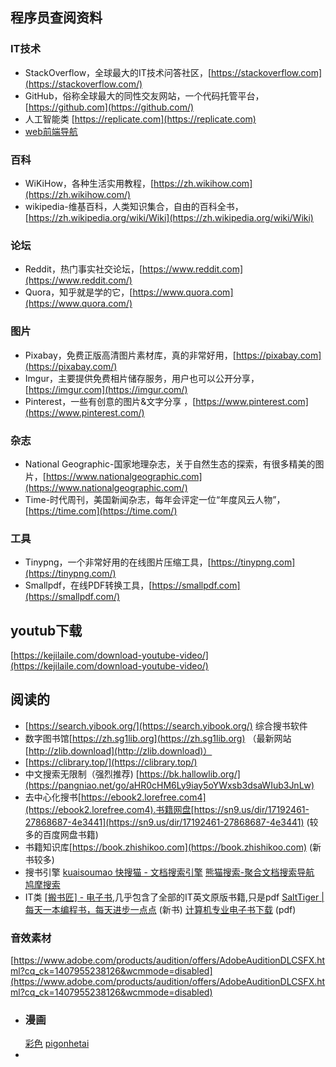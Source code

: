 ## 程序员查阅资料
### IT技术
- StackOverflow，全球最大的IT技术问答社区，[https://stackoverflow.com](https://stackoverflow.com/)
- GitHub，俗称全球最大的同性交友网站，一个代码托管平台，[https://github.com](https://github.com/)
- 人工智能类 [https://replicate.com](https://replicate.com)
- [web前端导航](http://www.alloyteam.com/nav/)
### 百科
- WiKiHow，各种生活实用教程，[https://zh.wikihow.com](https://zh.wikihow.com/)
- wikipedia-维基百科，人类知识集合，自由的百科全书，[https://zh.wikipedia.org/wiki/Wiki](https://zh.wikipedia.org/wiki/Wiki)
### 论坛
- Reddit，热门事实社交论坛，[https://www.reddit.com](https://www.reddit.com/)
- Quora，知乎就是学的它，[https://www.quora.com](https://www.quora.com/)
### 图片
- Pixabay，免费正版高清图片素材库，真的非常好用，[https://pixabay.com](https://pixabay.com/)
- Imgur，主要提供免费相片储存服务，用户也可以公开分享，[https://imgur.com](https://imgur.com/)
- Pinterest，一些有创意的图片&文字分享 ，[https://www.pinterest.com](https://www.pinterest.com/)
### 杂志
- National Geographic-国家地理杂志，关于自然生态的探索，有很多精美的图片，[https://www.nationalgeographic.com](https://www.nationalgeographic.com/)
- Time-时代周刊，美国新闻杂志，每年会评定一位“年度风云人物”，[https://time.com](https://time.com/)
### 工具
- Tinypng，一个非常好用的在线图片压缩工具，[https://tinypng.com](https://tinypng.com/)
- Smallpdf，在线PDF转换工具，[https://smallpdf.com](https://smallpdf.com/)
## youtub下载

[https://kejilaile.com/download-youtube-video/](https://kejilaile.com/download-youtube-video/)
## 阅读的
- [https://search.yibook.org/](https://search.yibook.org/) 综合搜书软件
- 数字图书馆[https://zh.sg1lib.org](https://zh.sg1lib.org) （最新网站 [http://zlib.download](http://zlib.download)）
- [https://clibrary.top/](https://clibrary.top/)
- 中文搜索无限制（强烈推荐) [https://bk.hallowlib.org/](https://pangniao.net/go/aHR0cHM6Ly9iay5oYWxsb3dsaWIub3JnLw)
- 去中心化搜书[https://ebook2.lorefree.com4](https://ebook2.lorefree.com4).书籍网盘[https://sn9.us/dir/17192461-27868687-4e3441](https://sn9.us/dir/17192461-27868687-4e3441) (较多的百度网盘书籍)
- 书籍知识库[https://book.zhishikoo.com](https://book.zhishikoo.com)  (新书较多)
- 搜书引擎
  [kuaisoumao 快搜猫 - 文档搜索引擎](https://link.zhihu.com/?target=https%3A//www.kuaisoumao.com/)
  [熊猫搜索-聚合文档搜索导航](https://link.zhihu.com/?target=https%3A//xmsoushu.com/)
  [鸠摩搜索](https://link.zhihu.com/?target=https%3A//www.jiumodiary.com/)
- IT类
  [[搬书匠] - 电子书](https://link.zhihu.com/?target=http%3A//www.banshujiang.cn/),几乎包含了全部的IT英文原版书籍,只是pdf
  [SaltTiger | 每天一本编程书，每天进步一点点](https://link.zhihu.com/?target=https%3A//salttiger.com/)  (新书)
  [计算机专业电子书下载](https://link.zhihu.com/?target=https%3A//tanqingbo.cn/CSBook001/)  (pdf)
###
### 音效素材

[https://www.adobe.com/products/audition/offers/AdobeAuditionDLCSFX.html?cq_ck=1407955238126&wcmmode=disabled](https://www.adobe.com/products/audition/offers/AdobeAuditionDLCSFX.html?cq_ck=1407955238126&wcmmode=disabled)
- ### 漫画
  [彩色](https://h-library.com/2021/09/27/%e5%ae%9d%e7%9b%97%e5%9b%a3%e3%81%ab%e6%8d%95%e3%81%be%e3%81%a3%e3%81%9f%e3%83%95%e3%83%bc%e3%82%bf%e3%82%aa/)
  [pigonhetai](https://pigeonhentai.net/index.html)
-